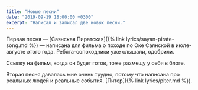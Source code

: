 ```yaml
---
title: "Новые песни"
date: "2019-09-19 18:00:00 +0300"
excerpt: "Написал и записал две новых песни."
---
```


Первая песня&nbsp;&mdash; [Саянская Пиратская]({% link lyrics/sayan-pirate-song.md %})&nbsp;&mdash; написана для фильма о походе по Оке Саянской в июле-августе этого года. Ребята-сопоходники уже слышали, одобрили.

Ссылку на фильм, когда он будет готов, тоже размещу у себя в блоге.

Вторая песня давалась мне очень трудно, потому что написана про реальных людей и реальные события. [Питер]({% link lyrics/piter.md %}).

